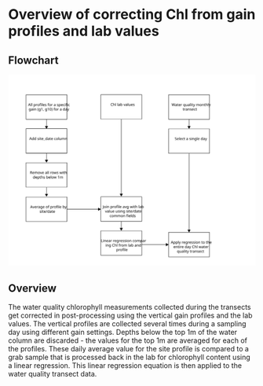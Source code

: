 # Overview of correcting Chl from gain profiles and lab values

## Flowchart

![r1 flowchart](R_processing_flowchart.svg)

## Overview

The water quality chlorophyll measurements collected during the transects get corrected in post-processing using the vertical gain profiles and the lab values. The vertical profiles are collected several times during a sampling day using different gain settings. Depths below the top 1m of the water column are discarded - the values for the top 1m are averaged for each of the profiles. These daily average value for the site profile is compared to a grab sample that is processed back in the lab for chlorophyll content using a linear regression. This linear regression equation is then applied to the water quality transect data. 
